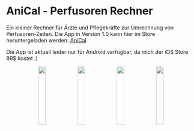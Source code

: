 # AniCal - Perfusoren Rechner

Ein kleiner Rechner für Ärzte und Pflegekräfte zur Umrechnung von Perfusoren-Zeiten. Die App in Version 1.0 kann hier im Store heruntergeladen werden: [AniCal](https://play.google.com/store/apps/details?id=design.totaku.anicalrechner)

Die App ist aktuell leider nur für Android verfügbar, da mich der iOS Store 99$ kostet :)

<center>
<p float="left">
<img src="https://user-images.githubusercontent.com/16035948/183242400-01212a00-76e2-4baa-b842-817654db6f8a.jpeg"  width=20% height=20%>
<img src="https://user-images.githubusercontent.com/16035948/183242401-d68a6174-575e-44e1-a74a-9f4b2aa69667.jpeg"  width=20% height=20%>
<img src="https://user-images.githubusercontent.com/16035948/183242403-91599f0c-60cb-4105-bca1-236c3bbb2e28.jpeg"  width=20% height=20%>
<img src="https://user-images.githubusercontent.com/16035948/183242404-de846cd5-a9ed-430c-80b3-9654439452c6.jpeg"  width=20% height=20%>
</p>
</center>


